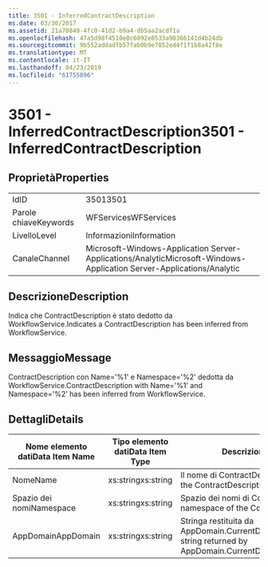```yaml
---
title: 3501 - InferredContractDescription
ms.date: 03/30/2017
ms.assetid: 21a70849-4fc0-41d2-b9a4-db5aa2acdf1a
ms.openlocfilehash: 47a5d98f4510e8c6092e8533a98366141d4b24db
ms.sourcegitcommit: 9b552addadfb57fab0b9e7852ed4f1f1b8a42f8e
ms.translationtype: MT
ms.contentlocale: it-IT
ms.lasthandoff: 04/23/2019
ms.locfileid: "61755896"
---
```

# <a name="3501---inferredcontractdescription"></a><span data-ttu-id="45bfa-102">3501 - InferredContractDescription</span><span class="sxs-lookup"><span data-stu-id="45bfa-102">3501 - InferredContractDescription</span></span>
## <a name="properties"></a><span data-ttu-id="45bfa-103">Proprietà</span><span class="sxs-lookup"><span data-stu-id="45bfa-103">Properties</span></span>  
  
|||  
|-|-|  
|<span data-ttu-id="45bfa-104">Id</span><span class="sxs-lookup"><span data-stu-id="45bfa-104">ID</span></span>|<span data-ttu-id="45bfa-105">3501</span><span class="sxs-lookup"><span data-stu-id="45bfa-105">3501</span></span>|  
|<span data-ttu-id="45bfa-106">Parole chiave</span><span class="sxs-lookup"><span data-stu-id="45bfa-106">Keywords</span></span>|<span data-ttu-id="45bfa-107">WFServices</span><span class="sxs-lookup"><span data-stu-id="45bfa-107">WFServices</span></span>|  
|<span data-ttu-id="45bfa-108">Livello</span><span class="sxs-lookup"><span data-stu-id="45bfa-108">Level</span></span>|<span data-ttu-id="45bfa-109">Informazioni</span><span class="sxs-lookup"><span data-stu-id="45bfa-109">Information</span></span>|  
|<span data-ttu-id="45bfa-110">Canale</span><span class="sxs-lookup"><span data-stu-id="45bfa-110">Channel</span></span>|<span data-ttu-id="45bfa-111">Microsoft-Windows-Application Server-Applications/Analytic</span><span class="sxs-lookup"><span data-stu-id="45bfa-111">Microsoft-Windows-Application Server-Applications/Analytic</span></span>|  
  
## <a name="description"></a><span data-ttu-id="45bfa-112">Descrizione</span><span class="sxs-lookup"><span data-stu-id="45bfa-112">Description</span></span>  
 <span data-ttu-id="45bfa-113">Indica che ContractDescription è stato dedotto da WorkflowService.</span><span class="sxs-lookup"><span data-stu-id="45bfa-113">Indicates a ContractDescription has been inferred from WorkflowService.</span></span>  
  
## <a name="message"></a><span data-ttu-id="45bfa-114">Messaggio</span><span class="sxs-lookup"><span data-stu-id="45bfa-114">Message</span></span>  
 <span data-ttu-id="45bfa-115">ContractDescription con Name='%1' e Namespace='%2' dedotta da WorkflowService.</span><span class="sxs-lookup"><span data-stu-id="45bfa-115">ContractDescription with Name='%1' and Namespace='%2' has been inferred from WorkflowService.</span></span>  
  
## <a name="details"></a><span data-ttu-id="45bfa-116">Dettagli</span><span class="sxs-lookup"><span data-stu-id="45bfa-116">Details</span></span>  
  
|<span data-ttu-id="45bfa-117">Nome elemento dati</span><span class="sxs-lookup"><span data-stu-id="45bfa-117">Data Item Name</span></span>|<span data-ttu-id="45bfa-118">Tipo elemento dati</span><span class="sxs-lookup"><span data-stu-id="45bfa-118">Data Item Type</span></span>|<span data-ttu-id="45bfa-119">Descrizione</span><span class="sxs-lookup"><span data-stu-id="45bfa-119">Description</span></span>|  
|--------------------|--------------------|-----------------|  
|<span data-ttu-id="45bfa-120">Nome</span><span class="sxs-lookup"><span data-stu-id="45bfa-120">Name</span></span>|<span data-ttu-id="45bfa-121">xs:string</span><span class="sxs-lookup"><span data-stu-id="45bfa-121">xs:string</span></span>|<span data-ttu-id="45bfa-122">Il nome di ContractDescription.</span><span class="sxs-lookup"><span data-stu-id="45bfa-122">The name of the ContractDescription.</span></span>|  
|<span data-ttu-id="45bfa-123">Spazio dei nomi</span><span class="sxs-lookup"><span data-stu-id="45bfa-123">Namespace</span></span>|<span data-ttu-id="45bfa-124">xs:string</span><span class="sxs-lookup"><span data-stu-id="45bfa-124">xs:string</span></span>|<span data-ttu-id="45bfa-125">Spazio dei nomi di ContractDescription.</span><span class="sxs-lookup"><span data-stu-id="45bfa-125">The namespace of the ContractDescription.</span></span>|  
|<span data-ttu-id="45bfa-126">AppDomain</span><span class="sxs-lookup"><span data-stu-id="45bfa-126">AppDomain</span></span>|<span data-ttu-id="45bfa-127">xs:string</span><span class="sxs-lookup"><span data-stu-id="45bfa-127">xs:string</span></span>|<span data-ttu-id="45bfa-128">Stringa restituita da AppDomain.CurrentDomain.FriendlyName.</span><span class="sxs-lookup"><span data-stu-id="45bfa-128">The string returned by AppDomain.CurrentDomain.FriendlyName.</span></span>|
